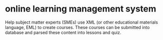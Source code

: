 # online learning management system
 Help subject matter experts (SMEs) use XML (or other educational materials language, EML) to create courses. These courses can be submitted into database and parsed these content into lessons and quiz. 
